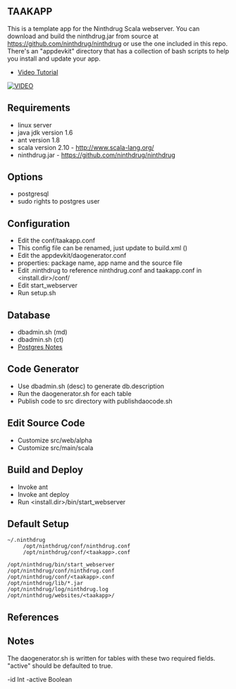 ## TAAKAPP 
This is a template app for the Ninthdrug Scala webserver. You can download and build the ninthdrug.jar from source at https://github.com/ninthdrug/ninthdrug or use the one included in this repo. There's an "appdevkit" directory that has a collection of bash scripts to help you install and update your app.

* [Video Tutorial](http://youtu.be/WM95ZEbDL9o)

[![VIDEO](http://img.youtube.com/vi/WM95ZEbDL9o/0.jpg)](http://www.youtube.com/watch?v=WM95ZEbDL9o)


## Requirements

* linux server
* java jdk version 1.6
* ant version 1.8
* scala version 2.10 - http://www.scala-lang.org/
*  ninthdrug.jar - https://github.com/ninthdrug/ninthdrug

## Options

* postgresql
* sudo rights to postgres user

## Configuration

* Edit the conf/taakapp.conf
* This config file can be renamed, just update to build.xml (<property file="conf/taakapp.conf"/>)
* Edit the appdevkit/daogenerator.conf
* properties: package name, app name and the source file
* Edit .ninthdrug to reference ninthdrug.conf and taakapp.conf in <install.dir>/conf/
* Edit start_webserver
* Run setup.sh

## Database

* dbadmin.sh (md) 
* dbadmin.sh (ct)
* [Postgres Notes](https://github.com/kyledinh/toolkit/wiki/Postgres)

## Code Generator
 
* Use dbadmin.sh (desc) to generate db.description
* Run the daogenerator.sh <tablename> for each table
* Publish code to src directory with publishdaocode.sh

## Edit Source Code

* Customize src/web/alpha
* Customize src/main/scala

## Build and Deploy

* Invoke ant
* Invoke ant deploy
* Run <install.dir>/bin/start_webserver
 

## Default Setup
```
~/.ninthdrug
     /opt/ninthdrug/conf/ninthdrug.conf
     /opt/ninthdrug/conf/<taakapp>.conf
     
/opt/ninthdrug/bin/start_webserver
/opt/ninthdrug/conf/ninthdrug.conf
/opt/ninthdrug/conf/<taakapp>.conf
/opt/ninthdrug/lib/*.jar
/opt/ninthdrug/log/ninthdrug.log
/opt/ninthdrug/websites/<taakapp>/
```

## References



## Notes

The daogenerator.sh is written for tables with these two required fields. "active" should
be defaulted to true.

  -id Int
  -active Boolean


